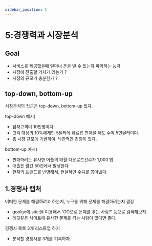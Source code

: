 ```yaml
---
sidebar_position: 1
---
```


# 5:경쟁력과 시장분석

## Goal 

- 서비스를 제공했을때 얼마나 돈을 벌 수 있는지 파악하는 능력  
- 시장에 진출할 가치가 있는가 ?   
- 시장의 규모가 충분한가 ?  


## top-down, bottom-up

시장분석의 접근은 top-down, bottom-up 있다.   

top-down 예시)  
- 잠재고객이 10만명이다.    
- 고객 대상의 10%에게만 5달러에 유료앱 판매을 해도 수익 5만달러이다.  
- 총 시장 규모에 기반하여, 낙관적인 경향이 있다.  

bottom-up 예시)

- 판매하려는 유사한 어플의 매월 다운로드건수가 1,000 앱  
- 매출은 월간 50건에서 발생한다.  
- 현재의 트랜드를 반영해서, 현실적인 수치를 뽑아낸다.  


## 1.경쟁사 캡처  

어떠한 문제를 해결하려고 하는지, 누구를 위해 문제를 해결하려는지 결정    
- goolge에 site:을 이용해서 'OO으로 문제를 겪는 사람?' 등으로 검색해보자.    
- 레딧같은 사이트에 유사한 문제를 겪는 사람이 많다면 좋다.   

경쟁사 목록 3개 리스트업 하기  
- 분석할 경쟁사를 3개를 기록하자.   

